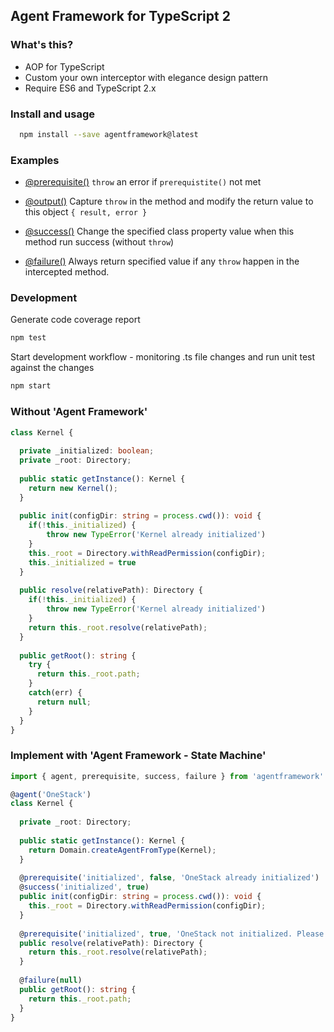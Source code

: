 Agent Framework for TypeScript 2
--------------------------------

### What's this?
- AOP for TypeScript
- Custom your own interceptor with elegance design pattern
- Require ES6 and TypeScript 2.x

### Install and usage

```bash
  npm install --save agentframework@latest
```

### Examples

- [@prerequisite()](https://github.com/agentframework/agentframework/blob/master/src/lib/extra/prerequisite.ts) `throw` an error if `prerequistite()` not met

- [@output()](https://github.com/agentframework/agentframework/blob/master/src/lib/extra/output.ts) Capture `throw` in the method and modify the return value to this object `{ result, error }` 

- [@success()](https://github.com/agentframework/agentframework/blob/master/src/lib/extra/success.ts) Change the specified class property value when this method run success (without `throw`)

- [@failure()](https://github.com/agentframework/agentframework/blob/master/src/lib/extra/failure.ts)  Always return specified value if any `throw` happen in the intercepted method.

### Development

Generate code coverage report
```bash
npm test
```

Start development workflow - monitoring .ts file changes and run unit test against the changes
```bash
npm start
```

### Without 'Agent Framework'

```typescript
class Kernel {
  
  private _initialized: boolean;
  private _root: Directory;
  
  public static getInstance(): Kernel {
    return new Kernel();
  }
  
  public init(configDir: string = process.cwd()): void {
    if(!this._initialized) {
    	throw new TypeError('Kernel already initialized')
    }
    this._root = Directory.withReadPermission(configDir);
    this._initialized = true
  }
  
  public resolve(relativePath): Directory {
    if(!this._initialized) {
    	throw new TypeError('Kernel already initialized')
    }
    return this._root.resolve(relativePath);
  }
  
  public getRoot(): string {
    try {
      return this._root.path;
    }
    catch(err) {
      return null;
    }
  }
}

```

### Implement with 'Agent Framework - State Machine'

```typescript
import { agent, prerequisite, success, failure } from 'agentframework'

@agent('OneStack')
class Kernel {
  
  private _root: Directory;
  
  public static getInstance(): Kernel {
    return Domain.createAgentFromType(Kernel);
  }
  
  @prerequisite('initialized', false, 'OneStack already initialized')
  @success('initialized', true)
  public init(configDir: string = process.cwd()): void {
    this._root = Directory.withReadPermission(configDir);
  }
  
  @prerequisite('initialized', true, 'OneStack not initialized. Please call init() first!')
  public resolve(relativePath): Directory {
    return this._root.resolve(relativePath);
  }
  
  @failure(null)
  public getRoot(): string {
    return this._root.path;
  }
}
```
